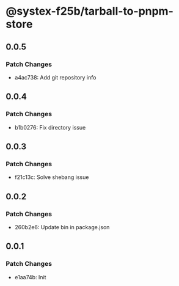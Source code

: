 # @systex-f25b/tarball-to-pnpm-store

## 0.0.5

### Patch Changes

- a4ac738: Add git repository info

## 0.0.4

### Patch Changes

- b1b0276: Fix directory issue

## 0.0.3

### Patch Changes

- f21c13c: Solve shebang issue

## 0.0.2

### Patch Changes

- 260b2e6: Update bin in package.json

## 0.0.1

### Patch Changes

- e1aa74b: Init
